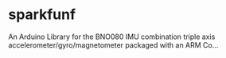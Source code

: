 # sparkfunf
An Arduino Library for the BNO080 IMU combination triple axis accelerometer/gyro/magnetometer packaged with an ARM Co…
